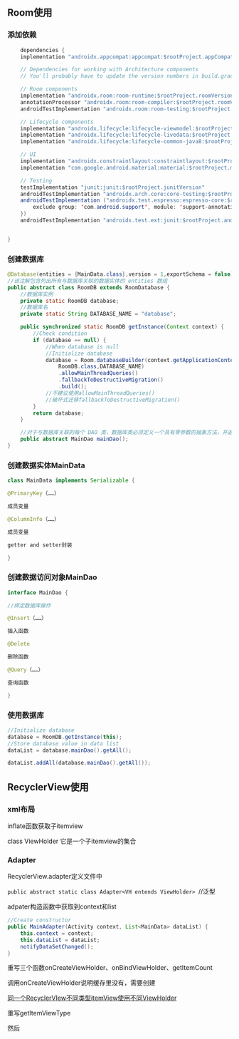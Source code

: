 ## Room使用

### 添加依赖

```java
	dependencies {
    implementation "androidx.appcompat:appcompat:$rootProject.appCompatVersion"

    // Dependencies for working with Architecture components
    // You'll probably have to update the version numbers in build.gradle (Project)

    // Room components
    implementation "androidx.room:room-runtime:$rootProject.roomVersion"
    annotationProcessor "androidx.room:room-compiler:$rootProject.roomVersion"
    androidTestImplementation "androidx.room:room-testing:$rootProject.roomVersion"

    // Lifecycle components
    implementation "androidx.lifecycle:lifecycle-viewmodel:$rootProject.lifecycleVersion"
    implementation "androidx.lifecycle:lifecycle-livedata:$rootProject.lifecycleVersion"
    implementation "androidx.lifecycle:lifecycle-common-java8:$rootProject.lifecycleVersion"

    // UI
    implementation "androidx.constraintlayout:constraintlayout:$rootProject.constraintLayoutVersion"
    implementation "com.google.android.material:material:$rootProject.materialVersion"

    // Testing
    testImplementation "junit:junit:$rootProject.junitVersion"
    androidTestImplementation "androidx.arch.core:core-testing:$rootProject.coreTestingVersion"
    androidTestImplementation ("androidx.test.espresso:espresso-core:$rootProject.espressoVersion", {
        exclude group: 'com.android.support', module: 'support-annotations'
    })
    androidTestImplementation "androidx.test.ext:junit:$rootProject.androidxJunitVersion"


}
```



### 创建数据库

```java
@Database(entities = {MainData.class},version = 1,exportSchema = false)
//该注解包含列出所有与数据库关联的数据实体的 entities 数组
public abstract class RoomDB extends RoomDatabase {
    //数据库实例
    private static RoomDB database;
    //数据库名
    private static String DATABASE_NAME = "database";

    public synchronized static RoomDB getInstance(Context context) {
        //Check condition
        if (database == null) {
            //When database is null
            //Initialize database
            database = Room.databaseBuilder(context.getApplicationContext(),
                RoomDB.class,DATABASE_NAME)
                .allowMainThreadQueries()
                .fallbackToDestructiveMigration()
                .build();
            //不建议使用allowMainThreadQueries()
            //破坏式迁移fallbackToDestructiveMigration()
        }
        return database;
    }

    //对于与数据库关联的每个 DAO 类，数据库类必须定义一个具有零参数的抽象方法，并返回 DAO 类的实例。
    public abstract MainDao mainDao();
}
```

### 创建数据实体MainData

```java
class MainData implements Serializable {

@PrimaryKey（……）

成员变量

@ColumnInfo（……）

成员变量

getter and setter封装

}
```



### 创建数据访问对象MainDao

```java
interface MainDao {

//绑定数据库操作

@Insert（……）

插入函数

@Delete

删除函数

@Query（……）

查询函数

}
```

### 使用数据库

```java
//Initialize database
database = RoomDB.getInstance(this);
//Store database value in data list
dataList = database.mainDao().getAll();

dataList.addAll(database.mainDao().getAll());
```





## RecyclerView使用

### xml布局



inflate函数获取子itemview



class ViewHolder 它是一个子itemview的集合



### Adapter

RecyclerView.adapter定义文件中

`public abstract static class Adapter<VH entends ViewHolder> `//泛型



adpater构造函数中获取到context和list

```java
//Create constructor
public MainAdapter(Activity context, List<MainData> dataList) {
    this.context = context;
    this.dataList = dataList;
    notifyDataSetChanged();
}
```



重写三个函数onCreateViewHolder、onBindViewHolder、getItemCount



调用onCreateViewHolder说明缓存里没有，需要创建



[同一个RecyclerVIew不同类型itemView使用不同ViewHolder](https://bilibili.com/video/BV1Gu411k7Gg/?spm_id_from=333.337.search-card.all.click&vd_source=bf286743c0f79ff4e4df2222645065d3)

重写getItemViewType

然后 
